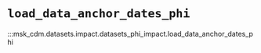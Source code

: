 # `load_data_anchor_dates_phi`

:::msk_cdm.datasets.impact.datasets_phi_impact.load_data_anchor_dates_phi
